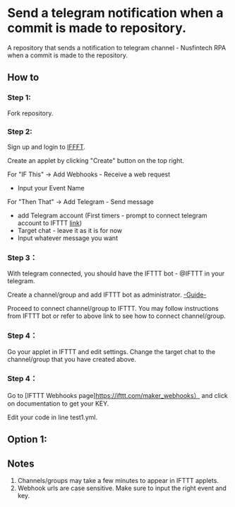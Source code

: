 # Send a telegram notification when a commit is made to repository.

A repository that sends a notification to telegram channel - Nusfintech RPA when a commit is made to the repository.

## How to 

### Step 1:
Fork repository.

### Step 2:
Sign up and login to [IFFFT](https://ifttt.com).

Create an applet by clicking "Create" button on the top right.

For "IF This" -> Add Webhooks - Receive a web request   
- Input your Event Name


For "Then That" -> Add Telegram - Send message
- add Telegram account (First timers - prompt to connect telegram account to IFTTT [link](https://help.ifttt.com/hc/en-us/articles/360003121113-How-to-get-started-using-IFTTT-with-Telegram))
- Target chat - leave it as it is for now
- Input whatever message you want


### Step 3：
With telegram connected, you should have the IFTTT bot - @IFTTT in your telegram. 

Create a channel/group and add IFTTT bot as administrator. [-Guide-](https://help.ifttt.com/hc/en-us/articles/360003121113-How-to-get-started-using-IFTTT-with-Telegram)

Proceed to connect channel/group to IFTTT.
You may follow instructions from IFTTT bot or refer to above link to see how to connect channel/group.

### Step 4：
Go your applet in IFTTT and edit settings.
Change the target chat to the channel/group that you have created above.

### Step 4：
Go to [IFTTT Webhooks page]https://ifttt.com/maker_webhooks） and click on documentation to get your KEY.

Edit your code in line  test1.yml.

Option 1:
- 

## Notes
1. Channels/groups may take a few minutes to appear in IFTTT applets.
2. Webhook urls are case sensitive. Make sure to input the right event and key.
